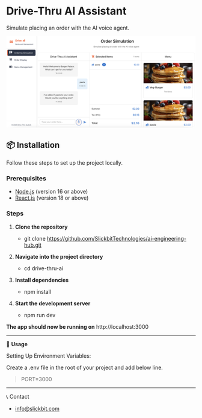 # Drive-Thru AI Assistant

Simulate placing an order with the AI voice agent.

![Screenshot of Project](./src/client/assets/project-screenshot.png)

## 📦 Installation

Follow these steps to set up the project locally.

### Prerequisites

- [Node.js](https://nodejs.org/) (version 16 or above)
- [React.js](https://react.dev/) (version 18 or above)

### Steps

1. **Clone the repository**
   - git clone https://github.com/SlickbitTechnologies/ai-engineering-hub.git
  
2. **Navigate into the project directory**
    - cd drive-thru-ai

3. **Install dependencies**
    - npm install

4. **Start the development server**
    - npm run dev

**The app should now be running on** http://localhost:3000

---

🧩 **Usage**

Setting Up Environment Variables:

Create a .env file in the root of your project and add below line.

> PORT=3000
---

📞 Contact
- info@slickbit.com
